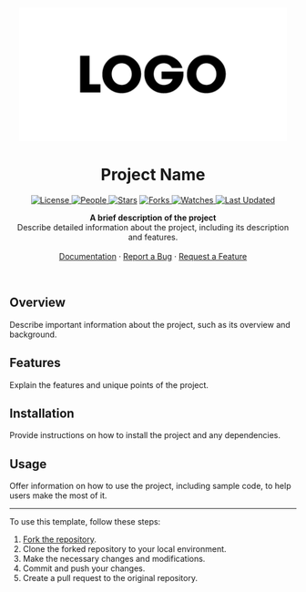 <p align="center">
  <img src="sample-logo-470x235-1.png" alt="Logo">
</p>

<h1 align="center">Project Name</h1>

<p align="center">

  <a href="https://github.com/your-username/repos/blob/main/LICENSE">
<img alt="License" src="https://img.shields.io/github/license/your-username/repos?style=flat&color=eee&label="> </a>

<a href="https://github.com/your-username/repos/graphs/contributors">
<img alt="People" src="https://img.shields.io/github/contributors/your-username/repos?style=flat&color=ffaaf2&label=People"> </a>

<a href="https://github.com/your-username/repos/stargazers">
<img alt="Stars" src="https://img.shields.io/github/stars/your-username/repos?style=flat&color=98c379&label=Stars"></a>

<a href="https://github.com/your-username/repos/network/members">
<img alt="Forks" src="https://img.shields.io/github/forks/your-username/repos?style=flat&color=66a8e0&label=Forks"> </a>

<a href="https://github.com/your-username/repos/watchers">
<img alt="Watches" src="https://img.shields.io/github/watchers/your-username/repos?style=flat&color=f5d08b&label=Watches"> </a>

<a href="https://github.com/your-username/repos/pulse">
<img alt="Last Updated" src="https://img.shields.io/github/last-commit/your-username/repos?style=flat&color=e06c75&label="> </a>
</p>

<p align="center">
  <strong>A brief description of the project</strong>
  <br>
  Describe detailed information about the project, including its description and features.
  <br>
  <br>
  <a href="https://github.com/your-username/your-repo/wiki">Documentation</a>
  ·
  <a href="https://github.com/your-username/your-repo/issues">Report a Bug</a>
  ·
  <a href="https://github.com/your-username/your-repo/issues">Request a Feature</a>
</p>

<br>

## Overview

Describe important information about the project, such as its overview and background.

## Features

Explain the features and unique points of the project.

## Installation

Provide instructions on how to install the project and any dependencies.

## Usage

Offer information on how to use the project, including sample code, to help users make the most of it.

---

To use this template, follow these steps:

1. [Fork the repository](https://github.com/your-username/your-repo/fork).
2. Clone the forked repository to your local environment.
3. Make the necessary changes and modifications.
4. Commit and push your changes.
5. Create a pull request to the original repository.
